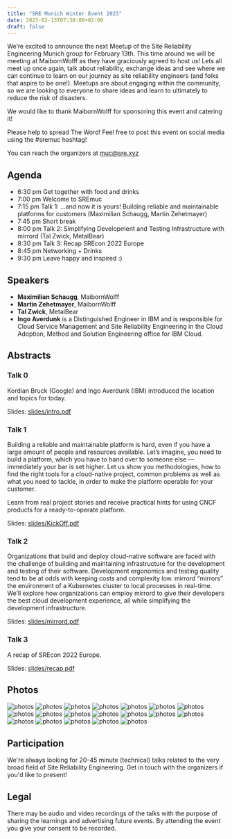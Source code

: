 ```yaml
---
title: "SRE Munich Winter Event 2023"
date: 2023-02-13T07:30:00+02:00
draft: false
---
```



We’re excited to announce the next Meetup of the Site Reliability Engineering Munich group for February 13th.
This time around we will be meeting at MaibornWolff as they have graciously agreed to host us! Lets all meet up once again, 
talk about reliability, exchange ideas and see where we can continue to learn on our journey as site reliability engineers 
(and folks that aspire to be one!). Meetups are about engaging within the community, so we are looking to everyone to share 
ideas and learn to ultimately to reduce the risk of disasters.

We would like to thank MaibornWolff for sponsoring this event and catering it!

Please help to spread The Word! Feel free to post this event on social media using the #sremuc hashtag!

You can reach the organizers at muc@sre.xyz

## Agenda

* 6:30 pm Get together with food and drinks
* 7:00 pm Welcome to SREmuc
* 7:15 pm Talk 1: …and now it is yours! Building reliable and maintainable platforms for customers (Maximilian Schaugg, Martin Zehetmayer)
* 7:45 pm Short break
* 8:00 pm Talk 2: Simplifying Development and Testing Infrastructure with mirrord (Tal Zwick, MetalBear)
* 8:30 pm Talk 3: Recap SREcon 2022 Europe
* 8:45 pm Networking + Drinks
* 9:30 pm Leave happy and inspired :)

## Speakers

* **Maximilian Schaugg**, MaibornWolff
* **Martin Zehetmayer**, MaibornWolff
* **Tal Zwick**, MetalBear
* **Ingo Averdunk** is a Distinguished Engineer in IBM and is responsible for Cloud Service Management and Site Reliability Engineering in the Cloud Adoption, Method and Solution Engineering office for IBM Cloud.

## Abstracts

### Talk 0

Kordian Bruck (Google) and Ingo Averdunk (IBM) introduced the location and topics for today.

Slides: [slides/intro.pdf](slides/intro.pdf)

###  Talk 1

Building a reliable and maintainable platform is hard, even if you have a large amount of people and resources available. 
Let’s imagine, you need to build a platform, which you have to hand over to someone else — immediately your bar is set higher.
Let us show you methodologies, how to find the right tools for a cloud-native project, common problems as well as what you need to 
tackle, in order to make the platform operable for your customer.

Learn from real project stories and receive practical hints for using CNCF products for a ready-to-operate platform.

Slides: [slides/KickOff.pdf](slides/KickOff.pdf)

### Talk 2

Organizations that build and deploy cloud-native software are faced with the challenge of building and maintaining infrastructure for 
the development and testing of their software. Development ergonomics and testing quality tend to be at odds with keeping costs and complexity low. 
mirrord “mirrors” the environment of a Kubernetes cluster to local processes in real-time. We’ll explore how organizations can employ mirrord to 
give their developers the best cloud development experience, all while simplifying the development infrastructure.

Slides: [slides/mirrord.pdf](slides/mirrord.pdf)

### Talk 3

A recap of SREcon 2022 Europe.

Slides: [slides/recap.pdf](slides/recap.pdf)

## Photos

![photos](IMG_6312.JPEG)
![photos](IMG_6314.JPEG)
![photos](IMG_6315.JPEG)
![photos](IMG_6316.JPEG)
![photos](IMG_6317.JPEG)
![photos](IMG_6318.JPEG)
![photos](IMG_6319.JPEG)
![photos](IMG_6320.JPEG)
![photos](IMG_6321.JPEG)
![photos](IMG_6322.JPEG)
![photos](IMG_6323.JPEG)
![photos](IMG_6324.JPEG)
![photos](IMG_6325.JPEG)
![photos](IMG_6326.JPEG)
![photos](IMG_6327.JPEG)
![photos](IMG_6328.JPEG)
![photos](IMG_6329.JPEG)
![photos](IMG_6330.JPEG)
![photos](IMG_6331.JPEG)

## Participation

We're always looking for 20-45 minute (technical) talks related to the very broad field of Site Reliability Engineering.
Get in touch with the organizers if you'd like to present!

## Legal

There may be audio and video recordings of the talks with the purpose of sharing the learnings and advertising future events. 
By attending the event you give your consent to be recorded.
